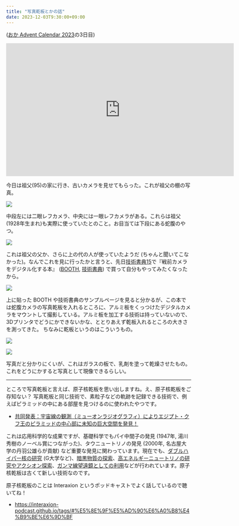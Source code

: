 ```yaml
---
title: "写真乾板とかの話"
date: 2023-12-03T9:30:00+09:00
---
```


([おか Advent Calendar 2023](https://adventar.org/calendars/9232)の3日目)

<div style="text-align: center;">
<iframe src="https://adventar.org/calendars/9232/embed" width="620" height="362" frameborder="0" loading="lazy"></iframe>
</div>

今日は祖父(95)の家に行き、古いカメラを見せてもらった。これが祖父の棚の写真。

![](https://www.evernote.com/shard/s13/sh/51e67eb7-bdf7-19bf-f06e-9870986fb200/jwhKugw0FcLmeXpo7fNPZSFyxfX5GqTkRSvTZlHtzFjmpGIbQooChcQLHA/res/6c6ed4e0-5690-c3ea-1653-f42a5880ee34.jpg)

中段左には二眼レフカメラ、中央には一眼レフカメラがある。これらは祖父(1928年生まれ)も実際に使っていたとのこと。お目当ては下段にある蛇腹のやつ。

![](https://www.evernote.com/shard/s13/sh/51e67eb7-bdf7-19bf-f06e-9870986fb200/jwhKugw0FcLmeXpo7fNPZSFyxfX5GqTkRSvTZlHtzFjmpGIbQooChcQLHA/res/50de5209-552d-128b-c5b6-914b3cbf4334)

これは祖父の父か、さらに上の代の人が使っていたようだ (ちゃんと聞いてこなかった)。なんでこれを見に行ったかと言うと、先日[技術書典15](https://techbookfest.org/event/tbf15)で『戦前カメラをデジタル化する本』 ([BOOTH](https://booth.pm/ja/items/5004151), [技術書典](https://techbookfest.org/product/uQtucmc4mF1UpA3X4j9auU)) で買って自分もやってみたくなったから。

![](https://www.evernote.com/shard/s13/sh/51e67eb7-bdf7-19bf-f06e-9870986fb200/jwhKugw0FcLmeXpo7fNPZSFyxfX5GqTkRSvTZlHtzFjmpGIbQooChcQLHA/res/759b1966-1bbe-8e93-e92d-cf4326701ed9)

上に貼った BOOTH や技術書典のサンプルページを見ると分かるが、この本では蛇腹カメラの写真乾板を入れるところに、アルミ板をくっつけたデジタルカメラをマウントして撮影している。アルミ板を加工する技術は持っていないので、3Dプリンタでどうにかできないかな、ととりあえず乾板入れるところの大きさを測ってきた。
ちなみに乾板というのはこういうもの。

![](https://www.evernote.com/shard/s13/sh/51e67eb7-bdf7-19bf-f06e-9870986fb200/jwhKugw0FcLmeXpo7fNPZSFyxfX5GqTkRSvTZlHtzFjmpGIbQooChcQLHA/res/f37effb9-e062-080f-9617-407e1a7b7d15)

![](https://www.evernote.com/shard/s13/sh/51e67eb7-bdf7-19bf-f06e-9870986fb200/jwhKugw0FcLmeXpo7fNPZSFyxfX5GqTkRSvTZlHtzFjmpGIbQooChcQLHA/res/8b10a3fe-6a6c-bbd7-2a81-934389cda8de)

写真だと分かりにくいが、これはガラスの板で、乳剤を塗って乾燥させたもの。これをどうにかすると写真として現像できるらしい。

---

ところで写真乾板と言えば、原子核乾板を思い出しますね。え、原子核乾板をご存知ない？ 写真乾板と同じ技術で、素粒子などの軌跡を記録できる技術で、例えばピラミッドの中にある部屋を見つけるのに使われたやつです。

- [共同発表：宇宙線の観測（ミューオンラジオグラフィ）によりエジプト・クフ王のピラミッドの中心部に未知の巨大空間を発見！](https://www.jst.go.jp/pr/announce/20171106/index.html)

これは応用科学的な成果ですが、基礎科学でもパイ中間子の発見 (1947年, 湯川秀樹のノーベル賞につながった)、タウニュートリノの発見 (2000年, 名古屋大学の丹羽公雄らが貢献) など重要な発見に関わっています。現在でも、[ダブルハイパー核の研究](https://www1.gifu-u.ac.jp/~physics/Nakazawa/hypernuclei/) (G大学など)、[暗黒物質の探索](https://flab.phys.nagoya-u.ac.jp/2011/experiment/dm/newsdmref/)、[高エネルギーニュートリノの研究やアクシオン探索](https://faser.kek.jp/faser.html)、[ガンマ線望遠鏡としての利用](https://neweb.h.kobe-u.ac.jp/labo/aoki/graine.html)などが行われています。原子核乾板は古くて新しい技術なのです。

原子核乾板のことは Interaxion というポッドキャストでよく話しているので聴いてね！

- <https://interaxion-podcast.github.io/tags/#%E5%8E%9F%E5%AD%90%E6%A0%B8%E4%B9%BE%E6%9D%BF>
